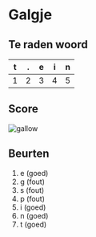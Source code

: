 # Galgje

## Te raden woord

|t|.|e|i|n|
|-|-|-|-|-|
|1|2|3|4|5|

## Score
![gallow](./images/4.png)

## Beurten
1. e (goed)
2. g (fout)
3. s (fout)
4. p (fout)
5. i (goed)
6. n (goed)
7. t (goed)